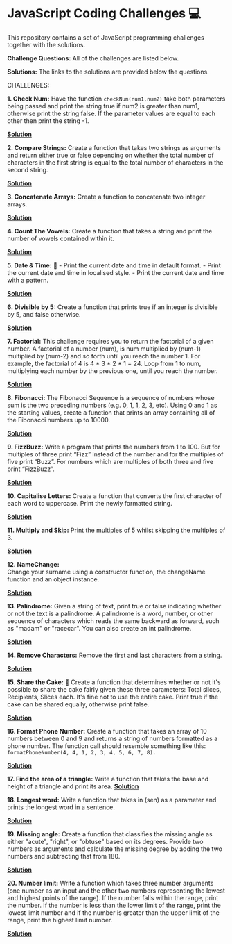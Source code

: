 # JavaScript Coding Challenges :computer:
This repository contains a set of JavaScript programming challenges together with the solutions.

**Challenge Questions:**
All of the challenges are listed below.

**Solutions:**
The links to the solutions are provided below the questions.

CHALLENGES:
   
**1. Check Num:**
    Have the function ```checkNum(num1,num2)``` take both parameters being passed and print the 
    string true if num2 is greater than num1, otherwise print the string false.
    If the parameter values are equal to each other then print the string -1.
    
 **[Solution](https://github.com/RahniKaurBansal/JS-Challenges/blob/master/CheckNums.js)**

**2. Compare Strings:**
    Create a function that takes two strings as arguments and return either true or false 
    depending on whether the total number of characters in the first string is equal to the 
    total number of characters in the second string.
    
**[Solution](https://github.com/RahniKaurBansal/JS-Challenges/blob/master/CompareStrings.js)**

**3. Concatenate Arrays:**
   Create a function to concatenate two integer arrays.

**[Solution](https://github.com/RahniKaurBansal/JS-Challenges/blob/master/ConcatenateArrays.js)**

**4. Count The Vowels:**
    Create a function that takes a string and print the number of vowels contained within it.
    
   **[Solution](https://github.com/RahniKaurBansal/JS-Challenges/blob/master/VowelCount.js)**
    
**5. Date & Time:** :date:
    - Print the current date and time in default format.
    - Print the current date and time in localised style.
    - Print the current date and time with a pattern.
 
 **[Solution](https://github.com/RahniKaurBansal/JS-Challenges/blob/master/DateTime.js)**
 
**6. Divisible by 5:**
    Create a function that prints true if an integer is divisible by 5, and false otherwise.
    
   **[Solution](https://github.com/RahniKaurBansal/JS-Challenges/blob/master/DivisibleBy5.js)**

**7. Factorial:**
    This challenge requires you to return the factorial of a given number. A factorial of a number 
    (num), is num multiplied by (num-1) multiplied by (num-2) and so forth until you reach the number 1. 
    For example, the factorial of 4 is 4 * 3 * 2 * 1 = 24. Loop from 1 to num, multiplying each number by 
    the previous one, until you reach the number.
    
  **[Solution](https://github.com/RahniKaurBansal/JS-Challenges/blob/master/Factorial.js)**
 
**8. Fibonacci:**
    The Fibonacci Sequence is a sequence of numbers whose sum is the two preceding numbers (e.g. 0, 1, 1, 2, 3, etc). 
    Using 0 and 1 as the starting values, create a function that prints an array containing all of the Fibonacci 
    numbers up to 10000.
    
**[Solution](https://github.com/RahniKaurBansal/JS-Challenges/blob/master/Fibonacci.js)**

**9. FizzBuzz:**
    Write a program that prints the numbers from 1 to 100. But for multiples of three print “Fizz” instead of 
    the number and for the multiples of five print “Buzz”. For numbers which are multiples of both three and five 
    print “FizzBuzz”.
   
 **[Solution](https://github.com/RahniKaurBansal/JS-Challenges/blob/master/FizzBuzz.js)**

**10. Capitalise Letters:**
    Create a function that converts the first character of each word to uppercase. Print the newly formatted string.
    
   **[Solution](https://github.com/RahniKaurBansal/JS-Challenges/blob/master/CapitaliseEveryLetter.js)**
    
**11. Multiply and Skip:**
    Print the multiples of 5 whilst skipping the multiples of 3.
    
   **[Solution](https://github.com/RahniKaurBansal/JS-Challenges/blob/master/MultiplySkip.js)**
    
**12. NameChange:**    
    Change your surname using a constructor function, the changeName function and an object instance.
    
  **[Solution](https://github.com/RahniKaurBansal/JS-Challenges/blob/master/NameChange.js)**
   
**13. Palindrome:**
    Given a string of text, print true or false indicating whether or not the text is a palindrome. 
    A palindrome is a word, number, or other sequence of characters which reads the same backward as forward, 
    such as "madam" or "racecar". You can also create an int palindrome.
    
   **[Solution](https://github.com/RahniKaurBansal/JS-Challenges/blob/master/Palindrome.js)**

**14. Remove Characters:**
    Remove the first and last characters from a string.
    
   **[Solution](https://github.com/RahniKaurBansal/JS-Challenges/blob/master/RemoveChars.js)**
    
**15. Share the Cake:** :cake:
    Create a function that determines whether or not it's possible to share the cake fairly given these three
    parameters:
    Total slices, Recipients, Slices each.
    It's fine not to use the entire cake.
    Print true if the cake can be shared equally, otherwise print false.  
    
   **[Solution](https://github.com/RahniKaurBansal/JS-Challenges/blob/master/SplitCake.js)**

**16. Format Phone Number:**
Create a function that takes an array of 10 numbers between 0 and 9 and returns a string of numbers formatted as a phone number. 
The function call should resemble something like this: ```formatPhoneNumber(4, 4, 1, 2, 3, 4, 5, 6, 7, 8).```

**[Solution](https://github.com/RahniKaurBansal/JS-Challenges/blob/master/FormatPhoneNumber.js)**

**17. Find the area of a triangle:**
    Write a function that takes the base and height of a triangle and print its area.
**[Solution](https://github.com/RahniKaurBansal/JS-Challenges/blob/master/AreaOfTriangle.js)**

**18. Longest word:**
Write a function that takes in (sen) as a parameter and prints the longest word in a sentence.

**[Solution](https://github.com/RahniKaurBansal/JS-Challenges/blob/master/LongestWord.js)**

**19. Missing angle:**
Create a function that classifies the missing angle as either "acute", "right", or "obtuse" based on its degrees. Provide two numbers as arguments and calculate the missing degree by adding the two numbers and subtracting that from 180.

**[Solution](https://github.com/RahniKaurBansal/JS-Challenges/blob/master/missingAngle.js)**

**20. Number limit:**
Write a function which takes three number arguments (one number as an input and the other two numbers representing the lowest and highest points of the range). If the number falls within the range, print the number.
If the number is less than the lower limit of the range, print the lowest limit number and if the number is greater than the upper limit of the range, print the highest limit number.

**[Solution](https://github.com/RahniKaurBansal/JS-Challenges/blob/master/limitNumValue.js)**
